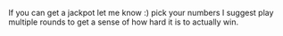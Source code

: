 If you can get a jackpot let me know :)
pick your numbers
I suggest play multiple rounds to get a sense of how hard it is to actually win.

